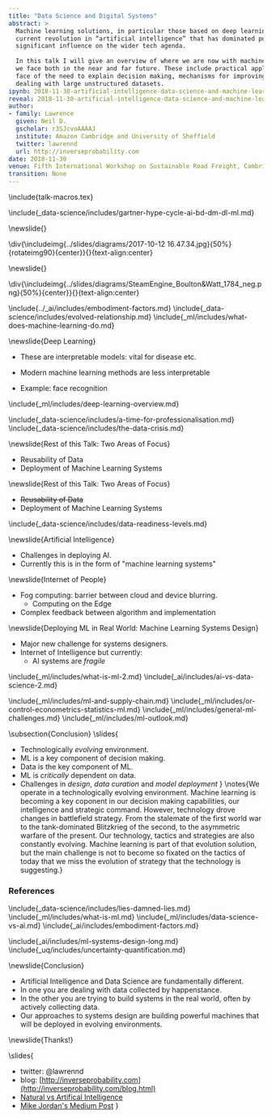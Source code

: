 ```yaml
---
title: "Data Science and Digital Systems"
abstract: >
  Machine learning solutions, in particular those based on deep learning methods, form an underpinning of the 
  current revolution in “artificial intelligence” that has dominated popular press headlines and is having a 
  significant influence on the wider tech agenda.
  
  In this talk I will give an overview of where we are now with machine learning solutions, and what challenges 
  we face both in the near and far future. These include practical application of existing algorithms in the 
  face of the need to explain decision making, mechanisms for improving the quality and availability of data, 
  dealing with large unstructured datasets.
ipynb: 2018-11-30-artificial-intelligence-data-science-and-machine-learning-systems-design.ipynb
reveal: 2018-11-30-artificial-intelligence-data-science-and-machine-learning-systems-design.slides.html
author:
- family: Lawrence
  given: Neil D.
  gscholar: r3SJcvoAAAAJ
  institute: Amazon Cambridge and University of Sheffield
  twitter: lawrennd
  url: http://inverseprobability.com
date: 2018-11-30
venue: Fifth International Workshop on Sustainable Road Freight, Cambridge
transition: None
---
```


\include{talk-macros.tex}

\include{_data-science/includes/gartner-hype-cycle-ai-bd-dm-dl-ml.md}

\newslide{}

\div{\includeimg{../slides/diagrams/2017-10-12 16.47.34.jpg}{50%}{rotateimg90}{center}}{}{text-align:center}

\newslide{}

\div{\includeimg{../slides/diagrams/SteamEngine_Boulton&Watt_1784_neg.png}{50%}{center}}{}{text-align:center}

\include{../_ai/includes/embodiment-factors.md}
\include{_data-science/includes/evolved-relationship.md}
\include{_ml/includes/what-does-machine-learning-do.md}

\newslide{Deep Learning}

* These are interpretable models: vital for disease etc.

* Modern machine learning methods are less interpretable

* Example: face recognition

\include{_ml/includes/deep-learning-overview.md}
<!--\include{_gp/includes/gp-intro-very-short.md}-->
<!--\include{_deepgp/includes/deep-olympic.md}-->

\include{_data-science/includes/a-time-for-professionalisation.md}
\include{_data-science/includes/the-data-crisis.md} 

\newslide{Rest of this Talk: Two Areas of Focus}

* Reusability of Data
* Deployment of Machine Learning Systems

\newslide{Rest of this Talk: Two Areas of Focus}

* <s>Reusability of Data</s>
* Deployment of Machine Learning Systems

\include{_data-science/includes/data-readiness-levels.md}

\newslide{Artificial Intelligence}

* Challenges in deploying AI.
* Currently this is in the form of "machine learning systems"

\newslide{Internet of People}

* Fog computing: barrier between cloud and device blurring.
    * Computing on the Edge
* Complex feedback between algorithm and implementation
  
\newslide{Deploying ML in Real World: Machine Learning Systems Design}

* Major new challenge for systems designers.
* Internet of Intelligence but currently:
	* AI systems are *fragile*

\include{_ml/includes/what-is-ml-2.md}
\include{_ai/includes/ai-vs-data-science-2.md}


\include{_ml/includes/ml-and-supply-chain.md}
\include{_ml/includes/or-control-econometrics-statistics-ml.md}
\include{_ml/includes/general-ml-challenges.md}
\include{_ml/includes/ml-outlook.md}

\subsection{Conclusion}
\slides{
* Technologically *evolving* environment.
* ML is a key component of decision making.
* Data is the key component of ML.
* ML is *critically* dependent on data.
* Challenges in *design*, *data curation* and *model deployment* 
}
\notes{We operate in a technologically evolving environment.  Machine learning is becoming a key coponent in our decision making capabilities, our intelligence and strategic command. However, technology drove changes in battlefield strategy. From the stalemate of the first world war to the tank-dominated Blitzkrieg of the second, to the asymmetric warfare of the present. Our technology, tactics and strategies are also constantly evolving. Machine learning is part of that evolution solution, but the main challenge is not to become so fixated on the tactics of today that we miss the evolution of strategy that the technology is suggesting.}

### References





\include{_data-science/includes/lies-damned-lies.md}
\include{_ml/includes/what-is-ml.md}
\include{_ml/includes/data-science-vs-ai.md}
\include{_ai/includes/embodiment-factors.md}

\include{_ai/includes/ml-systems-design-long.md}
\include{_uq/includes/uncertainty-quantification.md}

\newslide{Conclusion}

* Artificial Intelligence and Data Science are fundamentally different.
* In one you are dealing with data collected by happenstance.
* In the other you are trying to build systems in the real world, often by actively collecting data.
* Our approaches to systems design are building powerful machines that
will be deployed in evolving environments.

\newslide{Thanks!}

\slides{
* twitter: \@lawrennd
* blog: [http://inverseprobability.com](http://inverseprobability.com/blog.html)
* [Natural vs Artifical Intelligence](http://inverseprobability.com/2018/02/06/natural-and-artificial-intelligence)
* [Mike Jordan's Medium Post](https://medium.com/@mijordan3/artificial-intelligence-the-revolution-hasnt-happened-yet-5e1d5812e1e7)
}
